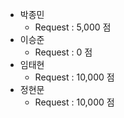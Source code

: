 - 박종민
  - Request : 5,000 점
- 이승준
  - Request : 0 점
- 임태현
  - Request : 10,000 점
- 정현문
  - Request : 10,000 점
